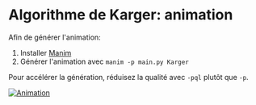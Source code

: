 # Algorithme de Karger: animation

Afin de générer l'animation:

1. Installer [Manim](https://www.manim.community/)
2. Générer l'animation avec `manim -p main.py Karger`

Pour accélérer la génération, réduisez la qualité avec `-pql` plutôt que `-p`.

[![Animation]([animation.mp4](https://https://github.com/blondimi/ift436/blob/master/chapitre8/karger/animation.mp4))](animation.mp4)
